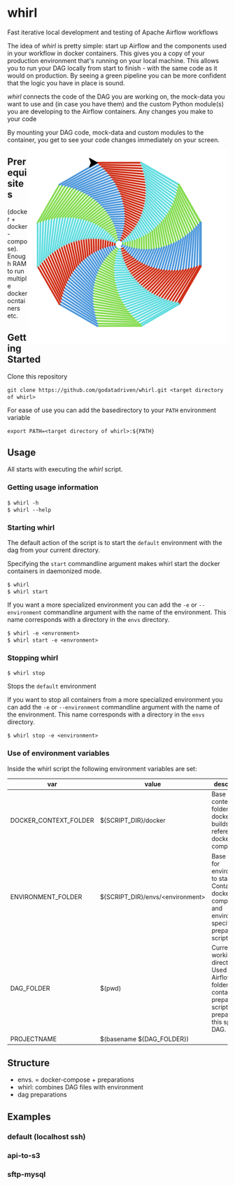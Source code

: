 # whirl
Fast iterative local development and testing of Apache Airflow workflows

The idea of _whirl_ is pretty simple: start up Airflow and the components used in your workflow in docker containers. This gives you a copy of your production environment that's running on your local machine. This allows you to run your DAG locally from start to finish - with the same code as it would on production. By seeing a green pipeline you can be more confident that the logic you have in place is sound.

_whirl_ connects the code of the DAG you are working on, the mock-data you want to use and (in case you have them) and the custom Python module(s) you are developing to the Airflow containers. Any changes you make to your code

By mounting your DAG code, mock-data and custom modules to the container, you get to see your code changes immediately on your screen.

<img src="logo.png" align="right" />

## Prerequisites

(docker + docker-compose). Enough RAM to run multiple docker ocntainers etc.

## Getting Started

Clone this repository

```
git clone https://github.com/godatadriven/whirl.git <target directory of whirl>
```
For ease of use you can add the basedirectory  to your `PATH` environment variable

```
export PATH=<target directory of whirl>:${PATH}
```

## Usage

All starts with executing the _whirl_ script.

### Getting usage information
```
$ whirl -h
$ whirl --help
```

### Starting whirl

The default action of the script is to start the `default` environment with the dag from your current directory. 

Specifying the `start` commandline argument makes whirl start the docker containers in daemonized mode. 

```
$ whirl
$ whirl start
```
If you want a more specialized environment you can add the `-e` or `--environment` commandline argument with the name of the environment. This name corresponds with a directory in the `envs` directory.

```
$ whirl -e <envronment>
$ whirl start -e <envronment>
```

### Stopping whirl

```
$ whirl stop
```
Stops the `default` environment

If you want to stop all containers from a more specialized environment you can add the `-e` or `--environment` commandline argument with the name of the environment. This name corresponds with a directory in the `envs` directory.

```
$ whirl stop -e <environment>
```

### Use of environment variables

Inside the whirl script the following environment variables are set:

| var | value | description |
| ----- | ----- | ----- |
| DOCKER\_CONTEXT\_FOLDER | ${SCRIPT_DIR}/docker | Base build context folder for docker builds referenced in docker compose |
| ENVIRONMENT\_FOLDER | ${SCRIPT_DIR}/envs/\<environment\> | Base folder for environment to start. Contains docker-compose.yml and environment specific preparation scripts |
| DAG\_FOLDER | $(pwd) | Current working directory. Used as Airflow DAG folder. Can contain preparations scripts to prepare for this specific DAG. |
| PROJECTNAME | $(basename ${DAG_FOLDER}) | |

## Structure

- envs. = docker-compose + preparations
- whirl: combines DAG files with environment
- dag preparations


## Examples

### default (localhost ssh)

### api-to-s3

### sftp-mysql
